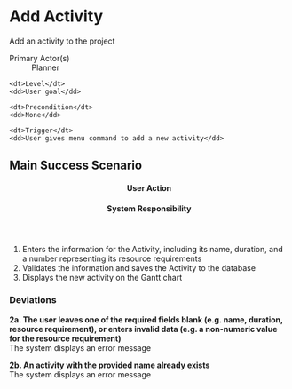 # Add Activity #

Add an activity to the project

<dl class="use-case-properties">
	<dt>Primary Actor(s)</dt>
	<dd>Planner</dd>
	
	<dt>Level</dt>
	<dd>User goal</dd>
	
	<dt>Precondition</dt>
	<dd>None</dd>
	
	<dt>Trigger</dt>
	<dd>User gives menu command to add a new activity</dd>
</dl>

## Main Success Scenario ##

<header class="scenario-columns-header">
	<h4>User Action</h4>
	<h4>System Responsibility</h4>
</header>

<ol class="scenario">
	<li class="user">Enters the information for the Activity, including its name, duration, and a
		number representing its resource requirements
	<li class="system">Validates the information and saves the Activity to the database
	<li class="system">Displays the new activity on the Gantt chart
</ol>

### Deviations ###

__2a. The user leaves one of the required fields blank (e.g. name, duration, resource requirement),
or enters invalid data (e.g. a non-numeric value for the resource requirement)__  
The system displays an error message

__2b. An activity with the provided name already exists__  
The system displays an error message

